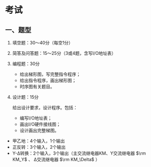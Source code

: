 # 考试

## 一、题型

1. 填空题：30～40分（每空1分）

2. 简答及问答题：15～25分（3或4题，含写I/O地址表）

3. 编程题：30分

   * 给出梯形图，写完整指令程序；
   * 给出指令程序，画出梯形图；
   * 时序图有关题目。

4. 设计题：15分

   给出设计要求，设计程序。包括：

   * 编写I/O地址表；
   * 画出I/O硬件接线图；
   * 设计画出完整梯图。

* 甲乙地：4个输入，1个输出
* 正反转：3个输入，2个输出
* Y-Δ转换：2个输入，3个输出（主交流继电器KM、Y交流继电器 $\rm KM_Y$ 、 Δ交流继电器 $\rm KM_\Delta$ ）